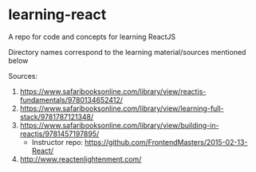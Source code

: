 # learning-react
A repo for code and concepts for learning ReactJS

Directory names correspond to the learning material/sources mentioned below

Sources:
 1. https://www.safaribooksonline.com/library/view/reactjs-fundamentals/9780134652412/
 2. https://www.safaribooksonline.com/library/view/learning-full-stack/9781787121348/
 3. https://www.safaribooksonline.com/library/view/building-in-reactjs/9781457197895/
    - Instructor repo: https://github.com/FrontendMasters/2015-02-13-React/
 4. http://www.reactenlightenment.com/
